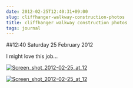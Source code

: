 ```yaml
---
date: 2012-02-25T12:40:31+09:00
slug: cliffhanger-walkway-construction-photos
title: cliffhanger walkway construction photos
tags: journal
---
```


##12:40 Saturday 25 February 2012

I might love this job...

 

[![Screen_shot_2012-02-25_at_12](http://getfile3.posterous.com/getfile/files.posterous.com/temp-2012-02-24/qkvDkAqBEbCFezodpeGlsEkErlGvqJlIugugtJfBeGyhJxaczpBkHatuABAz/Screen_shot_2012-02-25_at_12.35.11_PM.png.scaled500.png)](http://getfile7.posterous.com/getfile/files.posterous.com/temp-2012-02-24/qkvDkAqBEbCFezodpeGlsEkErlGvqJlIugugtJfBeGyhJxaczpBkHatuABAz/Screen_shot_2012-02-25_at_12.35.11_PM.png.scaled1000.png)

[![Screen_shot_2012-02-25_at_12](http://getfile2.posterous.com/getfile/files.posterous.com/temp-2012-02-24/ivmdsGEmlhnnkHuubmFGqIrJlbAwzglpfyeCJIpyhrxoujbAhfIvoGHrDmco/Screen_shot_2012-02-25_at_12.35.31_PM.png.scaled500.png)](http://getfile4.posterous.com/getfile/files.posterous.com/temp-2012-02-24/ivmdsGEmlhnnkHuubmFGqIrJlbAwzglpfyeCJIpyhrxoujbAhfIvoGHrDmco/Screen_shot_2012-02-25_at_12.35.31_PM.png.scaled1000.png)

